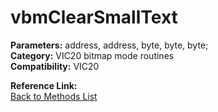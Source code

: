# vbmClearSmallText

**Parameters:** address, address, byte, byte, byte;  
**Category:** VIC20 bitmap mode routines  
**Compatibility:** VIC20  

**Reference Link:**  
[Back to Methods List](../../SUMMARY.md)
